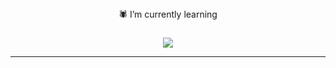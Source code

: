 <div align="center">
🕷 I’m currently learning

<!--[](https://github-readme-stats.vercel.app/api?username=LuizHenriquedez&theme=highcontrast&hide_border=false&include_all_commits=false&count_private=false)<br/> -->
<!--![](https://github-readme-streak-stats.herokuapp.com/?user=LuizHenriquedez&theme=highcontrast&hide_border=false)<br/> -->

<!--![](https://github-readme-stats.vercel.app/api/top-langs/?username=LuizHenriquedez&theme=highcontrast&hide_border=false&include_all_commits=false&count_private=false&layout=compact) -->


<!--![](https://github-profile-trophy.vercel.app/?username=LuizHenriquedez&theme=dark_dimmed&no-frame=true&no-bg=false&margin-w=4)-->

### 
![](https://quotes-github-readme.vercel.app/api?type=vetical&theme=merko)

---
<!-- https://visitcount.itsvg.in/api?id=LuizHenriquedez&icon=0&color=0)](https://visitcount.itsvg.in) -->
<!-- [![](https://visitcount.itsvg.in/api?id=LuizHenriquedez&label=Profile%20Views&color=0&icon=2&pretty=true)](https://visitcount.itsvg.in) -->

<!-- Proudly created with GPRM ( https://gprm.itsvg.in ) -->
</div>
